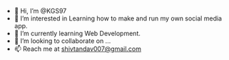 - 👋 Hi, I’m @KGS97
- 👀 I’m interested in Learning how to make and run my own social media app.
- 🌱 I’m currently learning Web Development.
- 💞️ I’m looking to collaborate on ...
- 📫 Reach me at shivtandav007@gmail.com

<!---
KGS97/KGS97 is a ✨ special ✨ repository because its `README.md` (this file) appears on your GitHub profile.
You can click the Preview link to take a look at your changes.
--->

